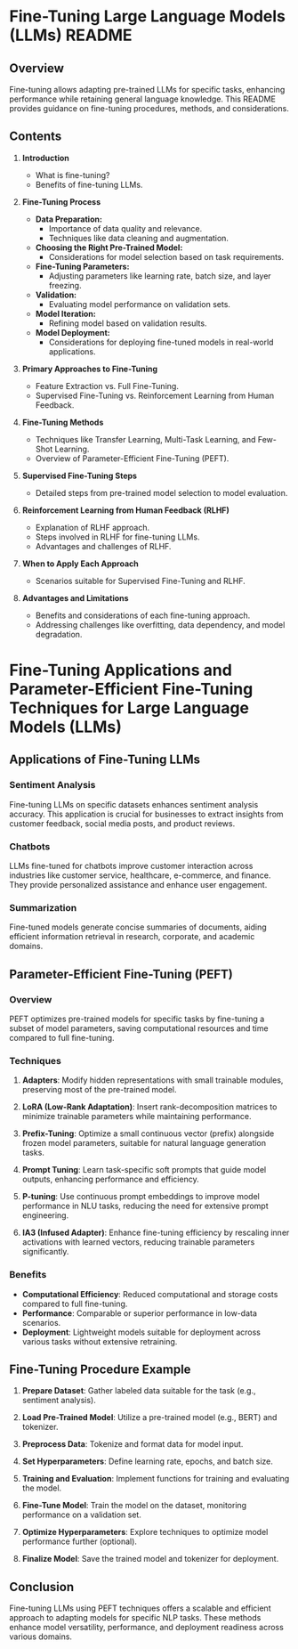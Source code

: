 # Fine-Tuning Large Language Models (LLMs) README

## Overview
Fine-tuning allows adapting pre-trained LLMs for specific tasks, enhancing performance while retaining general language knowledge. This README provides guidance on fine-tuning procedures, methods, and considerations.

## Contents
1. **Introduction**
   - What is fine-tuning?
   - Benefits of fine-tuning LLMs.

2. **Fine-Tuning Process**
   - **Data Preparation:**
     - Importance of data quality and relevance.
     - Techniques like data cleaning and augmentation.
   - **Choosing the Right Pre-Trained Model:**
     - Considerations for model selection based on task requirements.
   - **Fine-Tuning Parameters:**
     - Adjusting parameters like learning rate, batch size, and layer freezing.
   - **Validation:**
     - Evaluating model performance on validation sets.
   - **Model Iteration:**
     - Refining model based on validation results.
   - **Model Deployment:**
     - Considerations for deploying fine-tuned models in real-world applications.

3. **Primary Approaches to Fine-Tuning**
   - Feature Extraction vs. Full Fine-Tuning.
   - Supervised Fine-Tuning vs. Reinforcement Learning from Human Feedback.

4. **Fine-Tuning Methods**
   - Techniques like Transfer Learning, Multi-Task Learning, and Few-Shot Learning.
   - Overview of Parameter-Efficient Fine-Tuning (PEFT).

5. **Supervised Fine-Tuning Steps**
   - Detailed steps from pre-trained model selection to model evaluation.

6. **Reinforcement Learning from Human Feedback (RLHF)**
   - Explanation of RLHF approach.
   - Steps involved in RLHF for fine-tuning LLMs.
   - Advantages and challenges of RLHF.

7. **When to Apply Each Approach**
   - Scenarios suitable for Supervised Fine-Tuning and RLHF.

8. **Advantages and Limitations**
   - Benefits and considerations of each fine-tuning approach.
   - Addressing challenges like overfitting, data dependency, and model degradation.

# Fine-Tuning Applications and Parameter-Efficient Fine-Tuning Techniques for Large Language Models (LLMs)

## Applications of Fine-Tuning LLMs

### Sentiment Analysis

Fine-tuning LLMs on specific datasets enhances sentiment analysis accuracy. This application is crucial for businesses to extract insights from customer feedback, social media posts, and product reviews.

### Chatbots

LLMs fine-tuned for chatbots improve customer interaction across industries like customer service, healthcare, e-commerce, and finance. They provide personalized assistance and enhance user engagement.

### Summarization

Fine-tuned models generate concise summaries of documents, aiding efficient information retrieval in research, corporate, and academic domains.

## Parameter-Efficient Fine-Tuning (PEFT)

### Overview

PEFT optimizes pre-trained models for specific tasks by fine-tuning a subset of model parameters, saving computational resources and time compared to full fine-tuning.

### Techniques

1. **Adapters**: Modify hidden representations with small trainable modules, preserving most of the pre-trained model.
   
2. **LoRA (Low-Rank Adaptation)**: Insert rank-decomposition matrices to minimize trainable parameters while maintaining performance.

3. **Prefix-Tuning**: Optimize a small continuous vector (prefix) alongside frozen model parameters, suitable for natural language generation tasks.

4. **Prompt Tuning**: Learn task-specific soft prompts that guide model outputs, enhancing performance and efficiency.

5. **P-tuning**: Use continuous prompt embeddings to improve model performance in NLU tasks, reducing the need for extensive prompt engineering.

6. **IA3 (Infused Adapter)**: Enhance fine-tuning efficiency by rescaling inner activations with learned vectors, reducing trainable parameters significantly.

### Benefits

- **Computational Efficiency**: Reduced computational and storage costs compared to full fine-tuning.
- **Performance**: Comparable or superior performance in low-data scenarios.
- **Deployment**: Lightweight models suitable for deployment across various tasks without extensive retraining.

## Fine-Tuning Procedure Example

1. **Prepare Dataset**: Gather labeled data suitable for the task (e.g., sentiment analysis).
   
2. **Load Pre-Trained Model**: Utilize a pre-trained model (e.g., BERT) and tokenizer.
   
3. **Preprocess Data**: Tokenize and format data for model input.
   
4. **Set Hyperparameters**: Define learning rate, epochs, and batch size.
   
5. **Training and Evaluation**: Implement functions for training and evaluating the model.
   
6. **Fine-Tune Model**: Train the model on the dataset, monitoring performance on a validation set.
   
7. **Optimize Hyperparameters**: Explore techniques to optimize model performance further (optional).
   
8. **Finalize Model**: Save the trained model and tokenizer for deployment.

## Conclusion

Fine-tuning LLMs using PEFT techniques offers a scalable and efficient approach to adapting models for specific NLP tasks. These methods enhance model versatility, performance, and deployment readiness across various domains.

